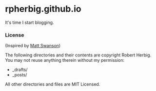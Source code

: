rpherbig.github.io
==================

It's time I start blogging.

### License
(Inspired by [Matt Swanson](http://mdswanson.com))

The following directories and their contents are copyright Robert Herbig. You may not reuse anything therein without my permission:

* _drafts/
* _posts/

All other directories and files are MIT Licensed.
